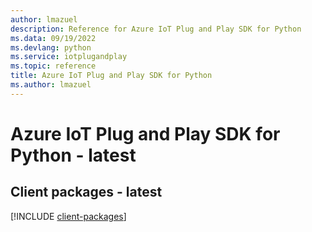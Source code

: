 ```yaml
---
author: lmazuel
description: Reference for Azure IoT Plug and Play SDK for Python
ms.data: 09/19/2022
ms.devlang: python
ms.service: iotplugandplay
ms.topic: reference
title: Azure IoT Plug and Play SDK for Python
ms.author: lmazuel
---
```

# Azure IoT Plug and Play SDK for Python - latest

## Client packages - latest
[!INCLUDE [client-packages](iot-plug-and-play-client-index.md)]